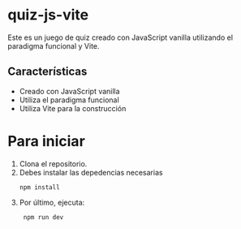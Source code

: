 # quiz-js-vite
Este es un juego de quiz creado con JavaScript vanilla utilizando el paradigma funcional y Vite.

## Características

- Creado con JavaScript vanilla
- Utiliza el paradigma funcional
- Utiliza Vite para la construcción

# Para iniciar

 1. Clona el repositorio.
 2. Debes instalar las depedencias necesarias
    ```
    npm install
    ```
3. Por último, ejecuta:
   ```
    npm run dev
   ```
